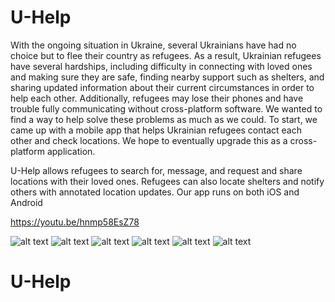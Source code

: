 # U-Help

With the ongoing situation in Ukraine, several Ukrainians have had no choice but to flee their country as refugees. As a result, Ukrainian refugees have several hardships, including difficulty in connecting with loved ones and making sure they are safe, finding nearby support such as shelters, and sharing updated information about their current circumstances in order to help each other. Additionally, refugees may lose their phones and have trouble fully communicating without cross-platform software. We wanted to find a way to help solve these problems as much as we could. To start, we came up with a mobile app that helps Ukrainian refugees contact each other and check locations. We hope to eventually upgrade this as a cross-platform application.

U-Help allows refugees to search for, message, and request and share locations with their loved ones. Refugees can also locate shelters and notify others with annotated location updates. Our app runs on both iOS and Android

https://youtu.be/hnmp58EsZ78

![alt text](https://challengepost-s3-challengepost.netdna-ssl.com/photos/production/software_photos/001/869/339/datas/original.png)
![alt text](https://challengepost-s3-challengepost.netdna-ssl.com/photos/production/software_photos/001/869/341/datas/original.png)
![alt text](https://challengepost-s3-challengepost.netdna-ssl.com/photos/production/software_photos/001/869/342/datas/original.png)
![alt text](https://challengepost-s3-challengepost.netdna-ssl.com/photos/production/software_photos/001/869/343/datas/original.png)
![alt text](https://challengepost-s3-challengepost.netdna-ssl.com/photos/production/software_photos/001/869/344/datas/original.png)
![alt text](https://challengepost-s3-challengepost.netdna-ssl.com/photos/production/software_photos/001/869/346/datas/original.png)

# U-Help
